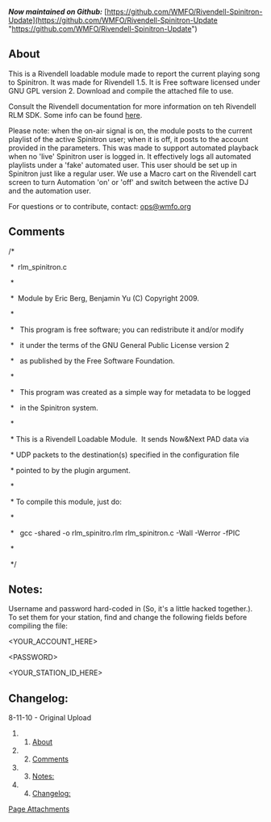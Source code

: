 ***Now maintained on Github:*** [https://github.com/WMFO/Rivendell-Spinitron-Update](https://github.com/WMFO/Rivendell-Spinitron-Update "https://github.com/WMFO/Rivendell-Spinitron-Update")

About
-----

This is a Rivendell loadable module made to report the current playing song to Spinitron. It was made for Rivendell 1.5. It is Free software licensed under GNU GPL version 2. Download and compile the attached file to use.

Consult the Rivendell documentation for more information on teh Rivendell RLM SDK. Some info can be found [here](http://rivendell.tryphon.org/wiki/index.php/Rivendell_Loadable_Module_(RLM)_SDK_-_For_Sending_Now_%26_Next_Data_to_external_systems "http://rivendell.tryphon.org/wiki/index.php/Rivendell_Loadable_Module_(RLM)_SDK_-_For_Sending_Now_&_Next_Data_to_external_systems").

Please note: when the on-air signal is on, the module posts to the current playlist of the active Spinitron user; when it is off, it posts to the account provided in the parameters. This was made to support automated playback when no 'live' Spinitron user is logged in. It effectively logs all automated playlists under a 'fake' automated user. This user should be set up in Spinitron just like a regular user. We use a Macro cart on the Rivendell cart screen to turn Automation 'on' or 'off' and switch between the active DJ and the automation user.

For questions or to contribute, contact: [ops@wmfo.org](mailto:ops@wmfo.org "mailto:ops@wmfo.org")

Comments
--------

/\*

 \*  rlm\_spinitron.c

 \*  

 \*  Module by Eric Berg, Benjamin Yu (C) Copyright 2009.

 \*

 \*   This program is free software; you can redistribute it and/or modify

 \*   it under the terms of the GNU General Public License version 2

 \*   as published by the Free Software Foundation.

 \*   

 \*   This program was created as a simple way for metadata to be logged

 \*   in the Spinitron system.

 \*

 \* This is a Rivendell Loadable Module.  It sends Now&Next PAD data via

 \* UDP packets to the destination(s) specified in the configuration file 

 \* pointed to by the plugin argument.

 \*

 \* To compile this module, just do:

 \* 

 \*   gcc -shared -o rlm\_spinitro.rlm rlm\_spinitron.c -Wall -Werror -fPIC

 \*

 \*/

Notes:
------

Username and password hard-coded in (So, it's a little hacked together.). To set them for your station, find and change the following fields before compiling the file:

\<YOUR\_ACCOUNT\_HERE\>

\<PASSWORD\>

\<YOUR\_STATION\_ID\_HERE\>

Changelog:
----------

8-11-10 - Original Upload

1.  1. [About](#About)
2.  2. [Comments](#Comments)
3.  3. [Notes:](#Notes:)
4.  4. [Changelog:](#Changelog:)

[Page Attachments](https://wiki-files.wmfo.org/Operations/Station_Architecture_Overview/Code/Rivendell_-_Spinitron_Update)
